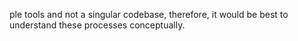 ple tools and not a singular codebase, therefore, it would be best to understand these processes conceptually.

